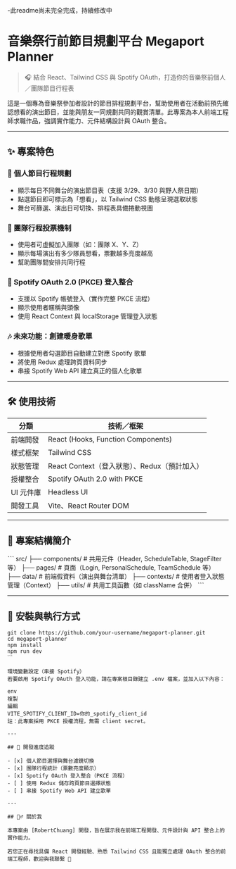 -此readme尚未完全完成，持續修改中

# 音樂祭行前節目規劃平台 Megaport Planner

> 🎧 結合 React、Tailwind CSS 與 Spotify OAuth，打造你的音樂祭前個人／團隊節目行程表

這是一個專為音樂祭參加者設計的節目排程規劃平台，幫助使用者在活動前預先確認想看的演出節目，並能與朋友一同規劃共同的觀賞清單。此專案為本人前端工程師求職作品，強調實作能力、元件結構設計與 OAuth 整合。

---

## ✨ 專案特色

### 🎫 個人節目行程規劃
- 顯示每日不同舞台的演出節目表（支援 3/29、3/30 與野人祭日期）
- 點選節目即可標示為「想看」，以 Tailwind CSS 動態呈現選取狀態
- 舞台可篩選、演出日可切換、排程表具備捲動視圖

### 👥 團隊行程投票機制
- 使用者可虛擬加入團隊（如：團隊 X、Y、Z）
- 顯示每場演出有多少隊員想看，票數越多亮度越高
- 幫助團隊間安排共同行程

### 🔐 Spotify OAuth 2.0 (PKCE) 登入整合
- 支援以 Spotify 帳號登入（實作完整 PKCE 流程）
- 顯示使用者暱稱與頭像
- 使用 React Context 與 localStorage 管理登入狀態

### 🎶 未來功能：創建暖身歌單
- 根據使用者勾選節目自動建立對應 Spotify 歌單
- 將使用 Redux 處理跨頁資料同步
- 串接 Spotify Web API 建立真正的個人化歌單

---

## 🛠️ 使用技術

| 分類       | 技術／框架                          |
|------------|-------------------------------------|
| 前端開發   | React (Hooks, Function Components) |
| 樣式框架   | Tailwind CSS                        |
| 狀態管理   | React Context（登入狀態）、Redux（預計加入） |
| 授權整合   | Spotify OAuth 2.0 with PKCE         |
| UI 元件庫 | Headless UI                         |
| 開發工具   | Vite、React Router DOM              |

---

## 📂 專案結構簡介
ˋˋˋ
src/
├── components/ # 共用元件（Header, ScheduleTable, StageFilter 等）
├── pages/ # 頁面（Login, PersonalSchedule, TeamSchedule 等）
├── data/ # 前端假資料（演出與舞台清單）
├── contexts/ # 使用者登入狀態管理（Context）
├── utils/ # 共用工具函數（如 className 合併）
ˋˋˋ

---

## 🚀 安裝與執行方式

```
git clone https://github.com/your-username/megaport-planner.git
cd megaport-planner
npm install
npm run dev
ˋˋˋ

環境變數設定（串接 Spotify）
若要啟用 Spotify OAuth 登入功能，請在專案根目錄建立 .env 檔案，並加入以下內容：

env
複製
編輯
VITE_SPOTIFY_CLIENT_ID=你的_spotify_client_id
註：此專案採用 PKCE 授權流程，無需 client secret。

---

## 📅 開發進度追蹤

- [x] 個人節目選擇與舞台濾鏡切換
- [x] 團隊行程統計（票數亮度顯示）
- [x] Spotify OAuth 登入整合（PKCE 流程）
- [ ] 使用 Redux 儲存跨頁節目選擇狀態
- [ ] 串接 Spotify Web API 建立歌單

---

## 🙋‍♂️ 關於我

本專案由 [RobertChuang] 開發，旨在展示我在前端工程開發、元件設計與 API 整合上的實作能力。

若您正在尋找具備 React 開發經驗、熟悉 Tailwind CSS 且能獨立處理 OAuth 整合的前端工程師，歡迎與我聯繫 🙌
